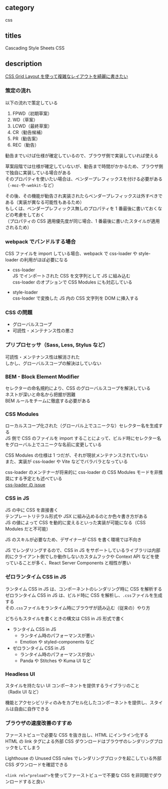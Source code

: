 ## category

css

## titles

Cascading Style Sheets
CSS

## description

<a href="https://zenn.dev/kurosame/articles/8d87c4257713dd" target="_blank">CSS Grid Layout を使って複雑なレイアウトを綺麗に書きたい</a>

### 策定の流れ

以下の流れで策定している

1. FPWD（初期草案）
1. WD（草案）
1. LCWD（最終草案）
1. CR（勧告候補）
1. PR（勧告案）
1. REC（勧告）

勧告までいけば仕様が確定しているので、ブラウザ側で実装していれば使える

草案段階では仕様が確定していないが、勧告まで時間がかかるため、ブラウザ側で独自に実装している場合がある  
そのプロパティを使いたい場合は、ベンダープレフィックスを付ける必要がある（`-moz-`や`-webkit-`など）

その後、その機能が勧告され実装されたらベンダープレフィックスは外すべきである（実装が異なる可能性もあるため）  
もしくは、ベンダープレフィックス無しのプロパティを 1 番最後に書いておくなどの考慮をしておく  
（プロパティの CSS 適用優先度が同じ場合、1 番最後に書いたスタイルが適用されるため）

### webpack でバンドルする場合

CSS ファイルを import している場合、webpack で css-loader や style-loader の利用がほぼ必要になる

- css-loader  
  JS でインポートされた CSS を文字列として JS に組み込む  
  css-loader のオプションで CSS Modules にも対応している

- style-loader  
  css-loader で変換した JS 内の CSS 文字列を DOM に挿入する

### CSS の問題

- グローバルスコープ
- 可読性・メンテナンス性の悪さ

### プリプロセッサ（Sass, Less, Stylus など）

可読性・メンテナンス性は解消された  
しかし、グローバルスコープの解決はしていない

### BEM - Block Element Modifier

セレクターの命名規約により、CSS のグローバルスコープを解決している  
ネストが深いと命名から把握が困難  
BEM ルールをチームに徹底する必要がある

### CSS Modules

ローカルスコープ化された（グローバル上でユニークな）セレクター名を生成する  
JS 側で CSS のファイルを import することによって、ビルド時にセレクター名をグローバル上でユニークな名前に変更している

CSS Modules の仕様は 1 つだが、それが現状メンテナンスされていない  
また、実装が css-loader や Vite などでバラバラとなっている

css-loader のメンテナーが将来的に css-loader の CSS Modules モードを非推奨にする予定とも述べている  
<a href="https://github.com/webpack-contrib/css-loader/issues/1050#issuecomment-592541379" target="_blank">css-loader の issue</a>

### CSS in JS

JS の中に CSS を直接書く  
テンプレートリテラル形式や JSX に組み込めるのとか色々書き方がある  
JS の値によって CSS を動的に変えるといった実装が可能になる（CSS Modules だと不可能）

JS のスキルが必要なため、デザイナーが CSS を書く環境では不向き

JS でレンダリングするので、CSS in JS をサポートしているライブラリは内部的にクライアント側でしか動作しないカスタムフックや Context API などを使っていることが多く、React Server Components と相性が悪い

### ゼロランタイム CSS in JS

ランタイム CSS in JS は、コンポーネントのレンダリング時に CSS を解析する  
ゼロランタイム CSS in JS は、ビルド時に CSS を解析し、`.css`ファイルを生成する  
その`.css`ファイルをランタイム時にブラウザが読み込む（従来の）やり方

どちらもスタイルを書くときの構文は CSS in JS 形式で書く

- ランタイム CSS in JS
  - ランタイム時のパフォーマンスが悪い
  - Emotion や styled-components など
- ゼロランタイム CSS in JS
  - ランタイム時のパフォーマンスが良い
  - Panda や Stitches や Kuma UI など

### Headless UI

スタイルを持たない UI コンポーネントを提供するライブラリのこと  
（Radix UI など）

機能とアクセシビリティのみをカプセル化したコンポーネントを提供し、スタイルは自由に自作できる

### ブラウザの速度改善のすすめ

ファーストビューで必要な CSS を抜き出し、HTML にインライン化する  
HTML の link タグによる外部 CSS ダウンロードはブラウザのレンダリングブロックをしてしまう

Lighthouse の Unused CSS rules でレンダリングブロックを起こしている外部 CSS ダウンロードを確認できる

`<link rel="preload">`を使ってファーストビューで不要な CSS を非同期でダウンロードすると良い
